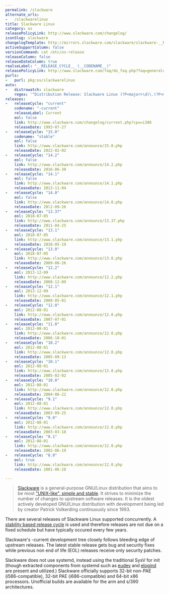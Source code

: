 ```yaml
---
permalink: /slackware
alternate_urls:
-   /slackwarelinux
title: Slackware Linux
category: os
releasePolicyLink: http://www.slackware.com/changelog/
iconSlug: slackware
changelogTemplate: http://mirrors.slackware.com/slackware/slackware-__RELEASE_CYCLE__/ChangeLog.txt
activeSupportColumn: false
versionCommand: cat /etc/os-release
releaseColumn: false
releaseDateColumn: true
realseLabel: "__RELEASE_CYCLE__ (__CODENAME__)"
releasePolicyLink: http://www.slackware.com/faq/do_faq.php?faq=general#4
purls:
-   purl: pkg:os/slackwarelinux
auto:
-   distrowatch: slackware
    regex: '^Distribution Release: Slackware Linux (?P<major>\d)\.(?P<minor>\d)$'
releases:
-   releaseCycle: "current"
    codename: "-current"
    releaseLabel: Current
    eol: false
    link: http://www.slackware.com/changelog/current.php?cpu=i386
    releaseDate: 1993-07-27
-   releaseCycle: "15.0"
    codename: "stable"
    eol: false
    link: http://www.slackware.com/announce/15.0.php
    releaseDate: 2022-02-02
-   releaseCycle: "14.2"
    eol: false
    link: http://www.slackware.com/announce/14.2.php
    releaseDate: 2016-06-30
-   releaseCycle: "14.1"
    eol: false
    link: http://www.slackware.com/announce/14.1.php
    releaseDate: 2013-11-04
-   releaseCycle: "14.0"
    eol: false
    link: http://www.slackware.com/announce/14.0.php
    releaseDate: 20l2-09-26
-   releaseCycle: "13.37"
    eol: 2018-07-05
    link: http://www.slackware.com/announce/13.37.php
    releaseDate: 2011-04-25
-   releaseCycle: "13.1"
    eol: 2018-07-05
    link: http://www.slackware.com/announce/13.1.php
    releaseDate: 2010-05-19
-   releaseCycle: "13.0"
    eol: 2018-07-05
    link: http://www.slackware.com/announce/13.0.php
    releaseDate: 2009-08-26
-   releaseCycle: "12.2"
    eol: 2013-12-09
    link: http://www.slackware.com/announce/12.2.php
    releaseDate: 2008-12-09
-   releaseCycle: "12.1"
    eol: 2013-12-09
    link: http://www.slackware.com/announce/12.1.php
    releaseDate: 2008-05-01
-   releaseCycle: "12.0"
    eol: 2012-08-01
    link: http://www.slackware.com/announce/12.0.php
    releaseDate: 2007-07-01
-   releaseCycle: "11.0"
    eol: 2012-08-01
    link: http://www.slackware.com/announce/12.0.php
    releaseDate: 2006-10-01
-   releaseCycle: "10.2"
    eol: 2012-08-01
    link: http://www.slackware.com/announce/12.0.php
    releaseDate: 2005-09-13
-   releaseCycle: "10.1"
    eol: 2012-08-01
    link: http://www.slackware.com/announce/12.0.php
    releaseDate: 2005-02-02
-   releaseCycle: "10.0"
    eol: 2012-08-01
    link: http://www.slackware.com/announce/12.0.php
    releaseDate: 2004-06-22
-   releaseCycle: "9.1"
    eol: 2012-08-01
    link: http://www.slackware.com/announce/12.0.php
    releaseDate: 2003-09-25
-   releaseCycle: "9.0"
    eol: 2012-08-01
    link: http://www.slackware.com/announce/12.0.php
    releaseDate: 2003-03-18
-   releaseCycle: "8.1"
    eol: 2012-08-01
    link: http://www.slackware.com/announce/12.0.php
    releaseDate: 2002-06-19
-   releaseCycle: "8.0"
    eol: true
    link: http://www.slackware.com/announce/12.0.php
    releaseDate: 2001-06-28

---
```


> [Slackware](http://www.slackware.com/) is a general-purpose GNU/Linux distribution that aims to be most ["UNIX-like", simple and stable](http://www.slackware.com/info/). It strives to minimize the number of changes to upstream software releases.  It is the oldest actively developed GNU/Linux distribution with development being led by creator Patrick Volkerding continuously since 1993.

There are several releases of Slackware Linux supported concurrently.  A [stability based release cycle](http://www.slackware.com/faq/do_faq.php?faq=general#4) is used and therefore releases are not due on a fixed schedule but have typically occured every few years.

Slackware's -current development tree closely follows bleeding edge of upstream releases.  The latest stable release gets bug and security fixes while previous non end of life (EOL) releases receive only security patches.

Slackware does not use systemd, instead using the traditional SysV for init (though extracted components from systemd such as [eudev](https://wiki.gentoo.org/wiki/Eudev) and [elogind](https://wiki.gentoo.org/wiki/Elogind) are present and utilized.)  Slackware officially supports 32-bit non-PAE (i586-compatible), 32-bit PAE (i686-compatible) and 64-bit x86 processors.  Unofficial builds are available for the arm and s/390 architectures.

